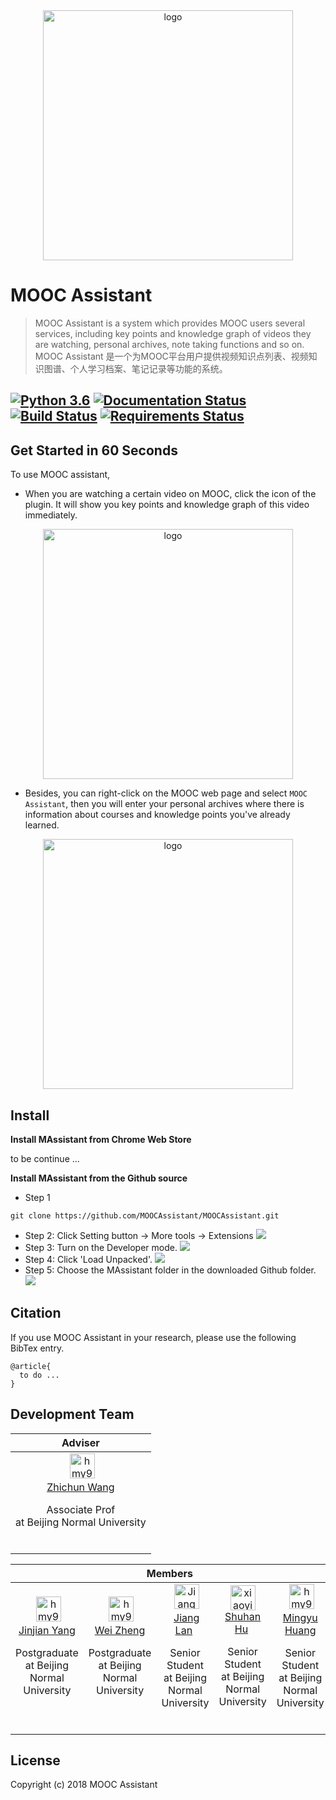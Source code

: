 <div align='center'>
<img src="./app/static/images/icon-long.png?raw=true" width = "400"  alt="logo" align="center" />
</div>   

# MOOC Assistant

> MOOC Assistant is a system which provides MOOC users several services, including key points and knowledge graph of videos they are watching, personal archives, note taking functions and so on. <br/>
> MOOC Assistant 是一个为MOOC平台用户提供视频知识点列表、视频知识图谱、个人学习档案、笔记记录等功能的系统。

[![Python 3.6](https://img.shields.io/badge/python-3.6-blue.svg)](https://www.python.org/downloads/release/python-360/)
[![Documentation Status](https://readthedocs.org/projects/matchzoo/badge/?version=master)](https://matchzoo.readthedocs.io/en/master/?badge=master)
[![Build Status](https://travis-ci.org/NTMC-Community/MatchZoo.svg?branch=master)](https://travis-ci.org/NTMC-Community/MatchZoo/)
[![Requirements Status](https://requires.io/github/NTMC-Community/MatchZoo/requirements.svg?branch=master)](https://requires.io/github/NTMC-Community/MatchZoo/requirements/?branch=master)
---

## Get Started in 60 Seconds

To use MOOC assistant,

- When you are watching a certain video on MOOC, click the icon of the plugin. It will show you key points and knowledge graph of this video immediately.

<div align='center'>
<img src="./app/static/images/extension.png?raw=true" width = "400"  alt="logo" align="center" />
</div>   

- Besides, you can right-click on the MOOC web page and select `MOOC Assistant`, then you will enter your personal archives where there is information about courses and knowledge points you've already learned.

<div align='center'>
<img src="./app/static/images/web.png?raw=true" width = "400"  alt="logo" align="center" />
</div>   

## Install

**Install MAssistant from Chrome Web Store**

to be continue ...

**Install MAssistant from the Github source**

- Step 1

```
git clone https://github.com/MOOCAssistant/MOOCAssistant.git

```
- Step 2: Click Setting button -> More tools -> Extensions
  <img src="./app/static/images/help1.png">
- Step 3: Turn on the Developer mode.
  <img src="./app/static/images/help1_5.png">
- Step 4: Click 'Load Unpacked'.
  <img src="./app/static/images/help2.png">
- Step 5: Choose the MAssistant folder in the downloaded Github folder.
  <img src="./app/static/images/help3.png">

## Citation

If you use MOOC Assistant in your research, please use the following BibTex entry.

```
@article{
  to do ...
}
```

## Development Team

<table border="0">
	<thead>
		<th scope="col">Adviser</th>
	</thead>
	<tbody>
		<tr align="center">
			<td>
	        ​ <a href="https://github.com/zhichun"><img width="40" height="40" src="https://github.com/hmy98213.png?s=36" alt="hmy98213"></a><br>
	         <a href="">Zhichun Wang</a>
	         <p>Associate Prof<br> at Beijing Normal University</p>​
	      </td>
		</tr>
	</tbody>
</table>
<table border="0">
	<thead>
		<th scope="col" colspan="5">Members</th>
	</thead>
	<tbody>
	    <tr align="center">
	       <td>
	        ​ <a href="https://github.com/thereisnoname"><img width="40" height="40" src="https://github.com/hmy98213.png?s=36" alt="hmy98213"></a><br>
	         <a href="">Jinjian Yang</a>
	         <p>Postgraduate<br> at Beijing Normal University</p>​
	      </td>
	       <td>
	        ​ <a href="https://github.com/ZhengWr"><img width="40" height="40" src="https://github.com/hmy98213.png?s=36" alt="hmy98213"></a><br>
	         <a href="">Wei Zheng</a>
	         <p>Postgraduate<br> at Beijing Normal University</p>​
	      </td>
	      <td>
	        ​ <a href="https://github.com/JiangLan2333"><img width="40" height="40" src="https://github.com/JiangLan2333.png?s=40" alt="JiangLan2333"></a><br>
	        ​ <a href="">Jiang Lan</a> ​
	        <p>Senior Student<br>
	        at Beijing Normal University</p>​
	      </td>
	      <td>
	         <a href="https://github.com/xiaoyisha"><img width="40" height="40" src="https://github.com/xiaoyisha.png?s=40" alt="xiaoyisha"></a><br>
	         <a href="">Shuhan Hu</a> ​
	        <p>Senior Student<br> at Beijing Normal University
	        </p>​
	      </td>
	      <td>
	        ​ <a href="https://github.com/hmy98213"><img width="40" height="40" src="https://github.com/hmy98213.png?s=36" alt="hmy98213"></a><br>
	         <a href="">Mingyu Huang</a>
	         <p>Senior Student<br> at Beijing Normal University</p>​
	      </td>
	    </tr>
	</tbody>
</table>

## License

Copyright (c) 2018 MOOC Assistant
